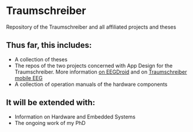 # Traumschreiber
Repository of the Traumschreiber and all affiliated projects and theses


## Thus far, this includes:

- A collection of theses
- The repos of the two projects concerned with App Design for the Traumschreiber. More information [on EEGDroid](https://github.com/neuroinfo-os/Traumschreiber/blob/master/Theses/App%20Development/RojasCampos_AppRecordStoreManageEEG.pdf) and on [Traumschreiber mobile EEG](https://github.com/neuroinfo-os/Traumschreiber/blob/master/Theses/Event%20Related%20Potentials/Vidal_AuditoryEvokedPotentials.pdf)
- A collection of operation manuals of the hardware components
## It will be extended with:
- Information on Hardware and Embedded Systems
- The ongoing work of my PhD
